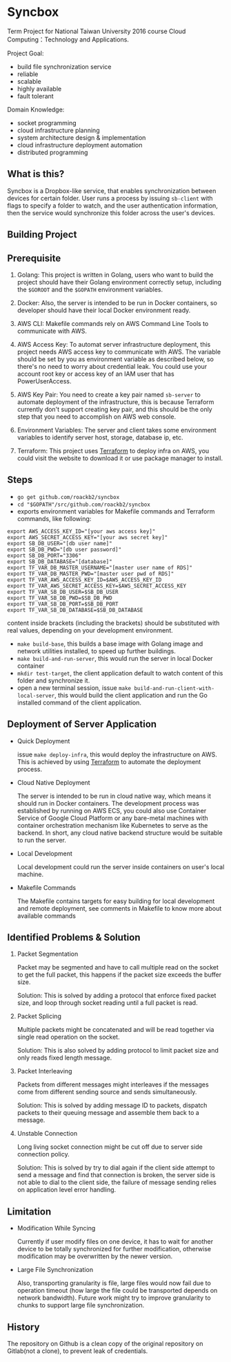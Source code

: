 # Syncbox

Term Project for National Taiwan University 2016 course Cloud Computing：Technology and Applications.

Project Goal:
* build file synchronization service
* reliable
* scalable
* highly available
* fault tolerant

Domain Knowledge:
* socket programming
* cloud infrastructure planning
* system architecture design & implementation
* cloud infrastructure deployment automation
* distributed programming

## What is this?

Syncbox is a Dropbox-like service, that enables synchronization between devices for certain folder.
User runs a process by issuing `sb-client` with flags to specify a folder to watch, and the user authentication information,
then the service would synchronize this folder across the user's devices.


## Building Project

## Prerequisite

1. Golang:
This project is written in Golang, users who want to build the project should have their Golang environment correctly setup, including the `$GOROOT` and the `$GOPATH` environment variables.

2. Docker:
Also, the server is intended to be run in Docker containers, so developer should have their local Docker environment ready.

3. AWS CLI:
Makefile commands rely on AWS Command Line Tools to communicate with AWS.

4. AWS Access Key:
To automat server infrastructure deployment, this project needs AWS access key to communicate with AWS.
The variable should be set by you as environment variable as described below,
so there's no need to worry about credential leak.
You could use your account root key or access key of an IAM user that has PowerUserAccess.

5. AWS Key Pair:
You need to create a key pair named `sb-server` to automate deployment of the infrastructure,
this is because Terraform currently don't support creating key pair,
and this should be the only step that you need to accomplish on AWS web console.

6. Environment Variables:
The server and client takes some environment variables to identify server host, storage, database ip, etc.

7. Terraform:
This project uses [Terraform](https://www.terraform.io/) to deploy infra on AWS,
you could visit the website to download it or use package manager to install.

## Steps
* `go get github.com/roackb2/syncbox`
* `cd "$GOPATH"/src/github.com/roackb2/syncbox`
* exports environment variables for Makefile commands and Terraform commands, like following:
```shell
export AWS_ACCESS_KEY_ID="[your aws access key]"
export AWS_SECRET_ACCESS_KEY="[your aws secret key]"
export SB_DB_USER="[db user name]"
export SB_DB_PWD="[db user password]"
export SB_DB_PORT="3306"
export SB_DB_DATABASE="[database]"
export TF_VAR_DB_MASTER_USERNAME="[master user name of RDS]"
export TF_VAR_DB_MASTER_PWD="[master user pwd of RDS]"
export TF_VAR_AWS_ACCESS_KEY_ID=$AWS_ACCESS_KEY_ID
export TF_VAR_AWS_SECRET_ACCESS_KEY=$AWS_SECRET_ACCESS_KEY
export TF_VAR_SB_DB_USER=$SB_DB_USER
export TF_VAR_SB_DB_PWD=$SB_DB_PWD
export TF_VAR_SB_DB_PORT=$SB_DB_PORT
export TF_VAR_SB_DB_DATABASE=$SB_DB_DATABASE
```
content inside brackets (including the brackets) should be substituted with real values, depending on your development environment.

* `make build-base`, this builds a base image with Golang image and network utilities installed, to speed up further buildings.
* `make build-and-run-server`, this would run the server in local Docker container
* `mkdir test-target`, the client application default to  watch content of this folder and synchronize it.
* open a new terminal session, issue `make build-and-run-client-with-local-server`, this would build the client application and run the Go installed command of the client application.

## Deployment of Server Application

* Quick Deployment

    issue `make deploy-infra`, this would deploy the infrastructure on AWS. This is achieved by using [Terraform](https://www.terraform.io/) to automate the deployment process.

* Cloud Native Deployment

    The server is intended to be run in cloud native way, which means it should run in Docker containers. The development process was established by running on AWS ECS, you could also use Container Service of Google Cloud Platform or any bare-metal machines with container orchestration mechanism like Kubernetes to serve as the backend. In short, any cloud native backend structure would be suitable to run the server.

* Local Development

    Local development could run the server inside containers on user's local machine.

* Makefile Commands

    The Makefile contains targets for easy building for local development and remote deployment, see comments in Makefile to know more about available commands

## Identified Problems & Solution

1. Packet Segmentation

    Packet may be segmented and have to call multiple read on the socket to get the full packet, this happens if the packet size exceeds the buffer size.

    Solution: This is solved by adding a protocol that enforce fixed packet size, and loop through socket reading until a full packet is read.
2. Packet Splicing

    Multiple packets might be concatenated and will be read together via single read operation on the socket.

    Solution: This is also solved by adding protocol to limit packet size and only reads fixed length message.
3. Packet Interleaving

    Packets from different messages might interleaves if the messages come from different sending source and sends simultaneously.

    Solution: This is solved by adding message ID to packets, dispatch packets to their queuing message and assemble them back to a message.

4. Unstable Connection

    Long living socket connection might be cut off due to server side connection policy.

    Solution: This is solved by try to dial again if the client side attempt to send a message and find that connection is broken, the server side is not able to dial to the client side, the failure of message sending relies on application level error handling.

## Limitation

* Modification While Syncing

    Currently if user modify files on one device, it has to wait for another device to be totally synchronized for further modification, otherwise modification may be overwritten by the newer version.

*   Large File Synchronization

    Also, transporting granularity is file, large files would now fail due to operation timeout (how large the file could be transported depends on network bandwidth). Future work might try to improve granularity to chunks to support large file synchronization.

## History

The repository on Github is a clean copy of the original repository on Gitlab(not a clone), to prevent leak of credentials.
